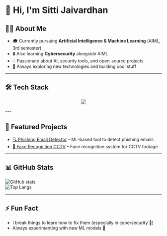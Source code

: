 # 👋 Hi, I'm Sitti Jaivardhan  

## 👨‍💻 About Me  
- 🎓 Currently pursuing **Artificial Intelligence & Machine Learning** (AIML, 3rd semester)  
- 🔒 Also learning **Cybersecurity** alongside AIML  
- 💡 Passionate about AI, security tools, and open-source projects  
- 🚀 Always exploring new technologies and building cool stuff  

---

## 🛠️ Tech Stack  

<p align="center">
  <img src="https://skillicons.dev/icons?i=js,ts,html,css,c,cpp,cs,git,kotlin,androidstudio,react,cloudflare,blender,unreal,figma,django,electron,github,gitlab,latex,md,nodejs,netlify,nextjs,npm,prisma,python,qt,tailwind,vite,vscode,windows" />
</p>
---

## 📂 Featured Projects  
- [🔍 Phishing Email Detector](https://github.com/sjv-007/PhishingEmailDetector) – ML-based tool to detect phishing emails  
- [🎥 Face Recognition CCTV](https://github.com/sjv-007/FaceRecognition_CCTV) – Face recognition system for CCTV footage  

---

## 📊 GitHub Stats  
![GitHub stats](https://github-readme-stats.vercel.app/api?username=aIxart-sjv&show_icons=true&theme=radical)  
![Top Langs](https://github-readme-stats.vercel.app/api/top-langs/?username=aIxart-sjv&layout=compact&theme=radical)  

---

## ⚡ Fun Fact  
- I break things to learn how to fix them (especially in cybersecurity 🔐)  
- Always experimenting with new ML models 🤖  
